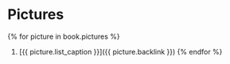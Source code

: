 # Pictures

{% for picture in book.pictures %}
  1. [{{ picture.list_caption }}]({{ picture.backlink }})
{% endfor %}
